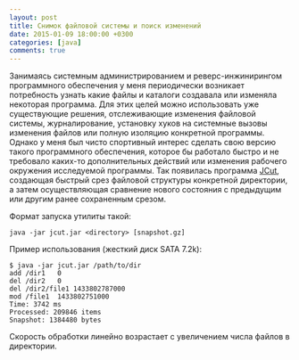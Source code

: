 ```yaml
---
layout: post
title: Снимок файловой системы и поиск изменений
date: 2015-01-09 18:00:00 +0300
categories: [java]
comments: true
---
```


Занимаясь системным администрированием и реверс-инжинирингом программного обеспечения у меня периодически возникает потребность узнать какие файлы и каталоги создавала или изменяла некоторая программа. Для этих целей можно использовать уже существующие решения, отслеживающие изменения файловой системы, журналирование, установку хуков на системные вызовы изменения файлов или полную изоляцию конкретной программы. Однако у меня был чисто спортивный интерес сделать свою версию такого программного обеспечения, которое бы работало быстро и не требовало каких-то дополнительных действий или изменения рабочего окружения исследуемой программы. Так появилась программа [JCut](https://github.com/meefik/jcut), создающая быстрый срез файловой структуры конкретной директории, а затем осуществляющая сравнение нового состояния с предыдущим или другим ранее сохраненным срезом.

<!--more-->

Формат запуска утилиты такой:
```
java -jar jcut.jar <directory> [snapshot.gz]
```

Пример использования (жесткий диск SATA 7.2k):
```
$ java -jar jcut.jar /path/to/dir
add	/dir1	0
del	/dir2	0
del	/dir2/file1	1433802787000
mod	/file1	1433802751000
Time: 3742 ms
Processed: 209846 items
Snapshot: 1384480 bytes
```

Скорость обработки линейно возрастает с увеличением числа файлов в директории.

